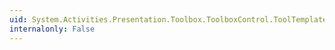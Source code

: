 ```yaml
---
uid: System.Activities.Presentation.Toolbox.ToolboxControl.ToolTemplate
internalonly: False
---
```


